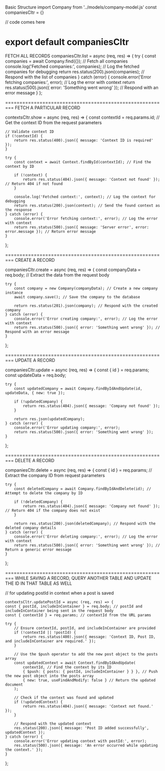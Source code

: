 Basic Structure
import Company from '../models/company-model.js'
const companiesCltr = {}

// code comes here

export default companiesCltr
=========================================================
FETCH ALL RECORDS
companiesCltr.list = async (req, res) => {
    try {
        const companies = await Company.find({}); // Fetch all companies
        console.log('Fetched companies:', companies); // Log the fetched companies for debugging
        return res.status(200).json(companies); // Respond with the list of companies
    } catch (error) {
        console.error('Error fetching companies:', error); // Log the error with context
        return res.status(500).json({ error: 'Something went wrong' }); // Respond with an error message
    }
};

=========================================================
FETCH A PARTICULAR RECORD

contextsCltr.show = async (req, res) => {
    const contextId = req.params.id; // Get the context ID from the request parameters

    // Validate context ID
    if (!contextId) {
        return res.status(400).json({ message: 'Context ID is required' });
    }

    try {
        const context = await Context.findById(contextId); // Find the context by ID

        if (!context) {
            return res.status(404).json({ message: 'Context not found' }); // Return 404 if not found
        }

        console.log('Fetched context:', context); // Log the context for debugging
        return res.status(200).json(context); // Send the found context as the response
    } catch (error) {
        console.error('Error fetching context:', error); // Log the error with context
        return res.status(500).json({ message: 'Server error', error: error.message }); // Return error message
    }
};

=========================================================
CREATE A RECORD

companiesCltr.create = async (req, res) => {
    const companyData = req.body; // Extract the data from the request body

    try {
        const company = new Company(companyData); // Create a new company instance
        await company.save(); // Save the company to the database

        return res.status(201).json(company); // Respond with the created company
    } catch (error) {
        console.error('Error creating company:', error); // Log the error with context
        return res.status(500).json({ error: 'Something went wrong' }); // Respond with an error message
    }
};


=========================================================
UPDATE A RECORD

companiesCltr.update = async (req, res) => {
    const { id } = req.params;
    const updateData = req.body;

    try {
        const updatedCompany = await Company.findByIdAndUpdate(id, updateData, { new: true });

        if (!updatedCompany) {
            return res.status(404).json({ message: 'Company not found' });
        }

        return res.json(updatedCompany);
    } catch (error) {
        console.error('Error updating company:', error);
        return res.status(500).json({ error: 'Something went wrong' });
    }
};

=========================================================
DELETE A RECORD

companiesCltr.delete = async (req, res) => {
    const { id } = req.params; // Extract the company ID from request parameters

    try {
        const deletedCompany = await Company.findByIdAndDelete(id); // Attempt to delete the company by ID

        if (!deletedCompany) {
            return res.status(404).json({ message: 'Company not found' }); // Return 404 if the company does not exist
        }

        return res.status(200).json(deletedCompany); // Respond with the deleted company details
    } catch (error) {
        console.error('Error deleting company:', error); // Log the error with context
        return res.status(500).json({ error: 'Something went wrong' }); // Return a generic error message
    }
};

=========================================================
WHILE SAVING A RECORD, QUERY ANOTHER TABLE AND UPDATE THE ID IN THAT TABLE AS WELL

// for updating postId in context when a post is saved
    
    contextsCltr.updatePostId = async (req, res) => {
    const { postId, includeInContainer } = req.body; // postId and includeInContainer being sent in the request body
    const { contextId } = req.params; // contextId from the URL params

    try {
        // Ensure contextId, postId, and includeInContainer are provided
        if (!contextId || !postId) {
            return res.status(400).json({ message: 'Context ID, Post ID, and includeInContainer are required.' });
        }

        // Use the $push operator to add the new post object to the posts array
        const updatedContext = await Context.findByIdAndUpdate(
            contextId, // Find the context by its ID
            { $push: { posts: { postId, includeInContainer } } }, // Push the new post object into the posts array
            { new: true, useFindAndModify: false } // Return the updated document
        );

        // Check if the context was found and updated
        if (!updatedContext) {
            return res.status(404).json({ message: 'Context not found.' });
        }

        // Respond with the updated context
        res.status(200).json({ message: 'Post ID added successfully', updatedContext });
    } catch (error) {
        console.error('Error updating context with postId:', error);
        res.status(500).json({ message: 'An error occurred while updating the context.' });
    }
}; 